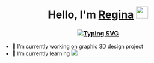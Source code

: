 <h1 align="center">Hello, I'm <a href="https://t.me/le_tum" target="_blank">Regina</a> 
<img src="https://github.com/blackcater/blackcater/gifs_and_icons/hi.gif" height="32"/></h1>

<h3 align="center"><a href="https://git.io/typing-svg"><img src="https://readme-typing-svg.herokuapp.com?font=Michroma&size=15&pause=1000&color=F7F7F7&center=true&width=435&lines=I'm+a+student+of+Ecole+42+programming+school" alt="Typing SVG" /></a></h3>

<!-- **refrain42/refrain42** is a ✨ _special_ ✨ repository because its `README.md` (this file) appears on your GitHub profile. -->

<!-- Here are some ideas to get you started: -->

- 🧐 I’m currently working on  graphic 3D design project
- 📝 I’m currently learning <img src="https://github.com/blackcater/blackcater/gifs_and_icons/C++.svgf">
<!-- - 👯 I’m looking to collaborate on ...
- 🤔 I’m looking for help with ...
- 💬 Ask me about ...
- 📫 How to reach me: ...
- 😄 Pronouns: ...
- ⚡ Fun fact: ... -->

